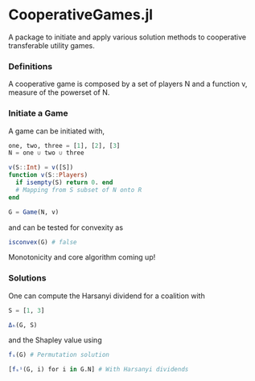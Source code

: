 # CooperativeGames.jl

A package to initiate and apply various solution methods to cooperative transferable utility games.

### Definitions 

A cooperative game is composed by a set of players N and a function v, measure of the powerset of N.

### Initiate a Game

A game can be initiated with, 

```julia
one, two, three = [1], [2], [3]
N = one ∪ two ∪ three

v(S::Int) = v([S])
function v(S::Players)
  if isempty(S) return 0. end
  # Mapping from S subset of N onto R
end

G = Game(N, v)
```

and can be tested for convexity as

```julia
isconvex(G) # false
```

Monotonicity and core algorithm coming up!

### Solutions

One can compute the Harsanyi dividend for a coalition with 

```julia
S = [1, 3]

Δₕ(G, S)
```

and the Shapley value using

```julia
fₛ(G) # Permutation solution

[fₛⁱ(G, i) for i in G.N] # With Harsanyi dividends

```

